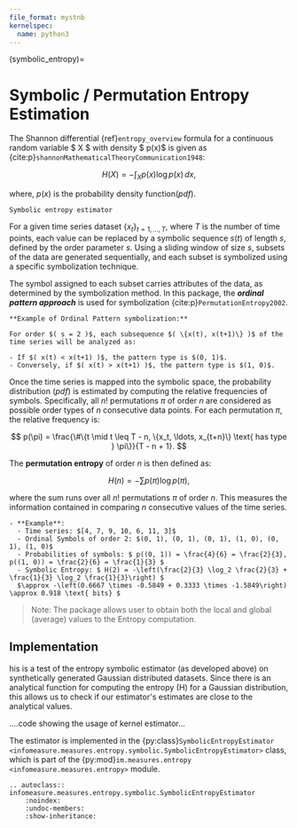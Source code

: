 ```yaml
---
file_format: mystnb
kernelspec:
  name: python3
---
```


(symbolic_entropy)=
# Symbolic / Permutation Entropy Estimation
The Shannon differential {ref}`entropy_overview` formula for a continuous random variable $ X $ with density $ p(x)$ is given as {cite:p}`shannonMathematicalTheoryCommunication1948`:

$$
H(X) = -\int_{X} p(x) \log p(x) \, dx,
$$

where, $p(x)$ is the probability density function(_pdf_). 

``Symbolic entropy estimator``

For a given time series dataset $\{x_t\}_{t=1, \ldots, T}$, where $T$ is the number of time points, each value can be replaced by a symbolic sequence $s(t)$ of length $s$, defined by the order parameter $s$. Using a sliding window of size $s$, subsets of the data are generated sequentially, and each subset is symbolized using a specific symbolization technique.  

The symbol assigned to each subset carries attributes of the data, as determined by the symbolization method. In this package, the **_ordinal pattern approach_** is used for symbolization {cite:p}`PermutationEntropy2002`. 

```{Note}
**Example of Ordinal Pattern symbolization:**

For order $( s = 2 )$, each subsequence $( \{x(t), x(t+1)\} )$ of the time series will be analyzed as:

- If $( x(t) < x(t+1) )$, the pattern type is $(0, 1)$.
- Conversely, if $( x(t) > x(t+1) )$, the pattern type is $(1, 0)$.
```

Once the time series is mapped into the symbolic space, the probability distribution (_pdf_) is estimated by computing the relative frequencies of symbols. Specifically, all $n!$ permutations $\pi$ of order $n$ are considered as possible order types of $n$ consecutive data points. For each permutation $\pi$, the relative frequency is:

$$
p(\pi) = \frac{\#\{t \mid t \leq T - n, \{x_t, \ldots, x_{t+n}\} \text{ has type } \pi\}}{T - n + 1}.
$$

The **permutation entropy** of order $n$ is then defined as:

$$
H(n) = -\sum p(\pi) \log p(\pi),
$$

where the sum runs over all $n!$ permutations $\pi$ of order $n$. This measures the information contained in comparing $n$ consecutive values of the time series. 

```{note}
- **Example**:
  - Time series: $[4, 7, 9, 10, 6, 11, 3]$
  - Ordinal Symbols of order 2: $(0, 1), (0, 1), (0, 1), (1, 0), (0, 1), (1, 0)$
  - Probabilities of symbols: $ p((0, 1)) = \frac{4}{6} = \frac{2}{3}, p((1, 0)) = \frac{2}{6} = \frac{1}{3} $
  - Symbolic Entropy: $ H(2) = -\left(\frac{2}{3} \log_2 \frac{2}{3} + \frac{1}{3} \log_2 \frac{1}{3}\right) $
  $\approx -\left(0.6667 \times -0.5849 + 0.3333 \times -1.5849\right) \approx 0.918 \text{ bits} $
 ```

> Note:
> The package allows user to obtain both the local and global (average) values to the Entropy computation.


## Implementation
his is a test of the entropy symbolic estimator (as developed above) on synthetically generated Gaussian distributed datasets. 
Since there is an analytical function for computing the entropy (H) for a Gaussian distribution, this allows us to check if our estimator's estimates are close to the analytical values.

....code showing the usage of kernel estimator...

The estimator is implemented in the {py:class}`SymbolicEntropyEstimator <infomeasure.measures.entropy.symbolic.SymbolicEntropyEstimator>` class,
which is part of the {py:mod}`im.measures.entropy <infomeasure.measures.entropy>` module.

```{eval-rst} 
.. autoclass:: infomeasure.measures.entropy.symbolic.SymbolicEntropyEstimator
    :noindex:
    :undoc-members:
    :show-inheritance:
```
